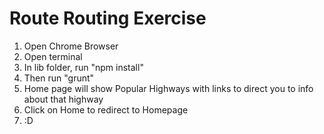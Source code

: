# Route Routing Exercise

1. Open Chrome Browser
2. Open terminal
3. In lib folder, run "npm install"
4. Then run "grunt"
5. Home page will show Popular Highways with links to direct you to info about that highway
6. Click on Home to redirect to Homepage
7. :D